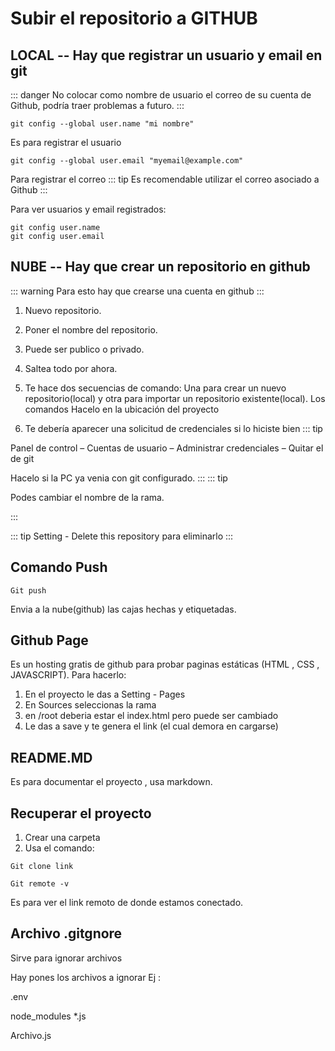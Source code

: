 # Subir el repositorio a GITHUB

##  LOCAL -- Hay que registrar un usuario y email en git 

 ::: danger
No colocar como nombre de usuario el correo de su cuenta de Github, podría traer problemas a futuro.
:::

``` git
git config --global user.name "mi nombre" 
```
Es para registrar  el usuario
``` git
git config --global user.email "myemail@example.com"  
```
Para registrar el correo
::: tip
  Es recomendable utilizar el correo asociado a Github
:::

Para ver usuarios y email registrados:
``` git
git config user.name
git config user.email 
```

## NUBE --  Hay que crear un repositorio en github
::: warning
  Para esto hay que crearse una cuenta en github
:::



1. Nuevo repositorio.
2. Poner el nombre del repositorio.
3. Puede ser publico o privado.
4. Saltea todo por ahora.
5. Te hace dos secuencias de comando: Una para crear un nuevo repositorio(local)  y otra para importar un repositorio existente(local). Los comandos Hacelo en la ubicación del proyecto

 6. Te debería aparecer una solicitud de credenciales si lo hiciste bien
::: tip
 
 Panel de control – Cuentas de usuario – Administrar credenciales – Quitar el de git

Hacelo si la PC ya venia  con git configurado.
:::
::: tip
 
 Podes cambiar el  nombre de la rama.


:::

::: tip
 Setting - Delete this repository para eliminarlo
:::

## Comando Push
``` git
Git push 
```
Envia a la nube(github) las cajas hechas y etiquetadas.

## Github Page
Es un hosting gratis de github para probar paginas estáticas (HTML , CSS , JAVASCRIPT).
Para hacerlo:
1. En el proyecto le das a Setting - Pages 
2.  En Sources seleccionas la rama
3. en /root deberia estar el index.html pero puede ser cambiado
4. Le das a save y te genera el link (el cual demora en cargarse)

## README.MD
Es para documentar el proyecto , usa markdown.

## Recuperar el proyecto
1. Crear una carpeta
2. Usa el comando:
``` git
Git clone link
```

``` git
Git remote -v
```
Es para ver el link remoto de donde estamos conectado.

## Archivo .gitgnore
Sirve para ignorar archivos

Hay pones los archivos a ignorar
Ej : 

.env

node_modules 
*.js

Archivo.js
